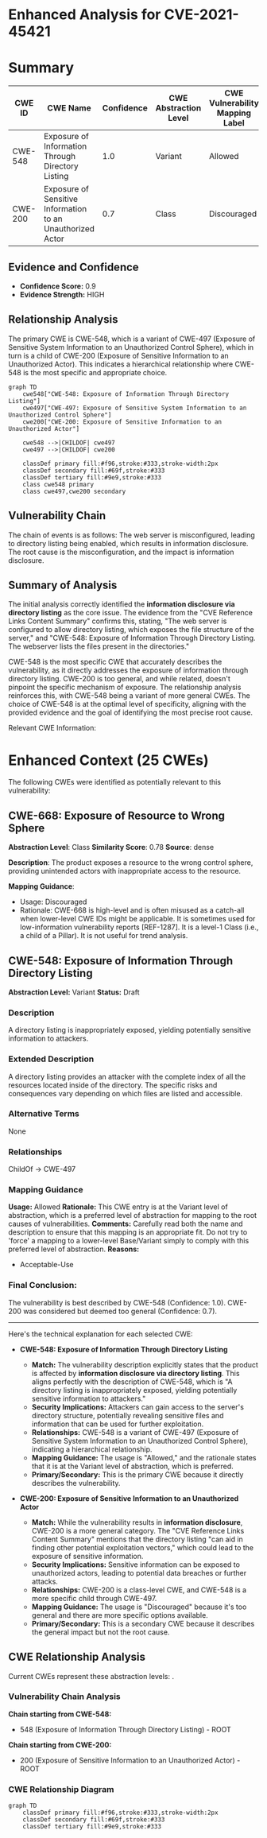 # Enhanced Analysis for CVE-2021-45421

# Summary
| CWE ID | CWE Name | Confidence | CWE Abstraction Level | CWE Vulnerability Mapping Label | CWE-Vulnerability Mapping Notes |
|---|---|---|---|---|---|
| CWE-548 | Exposure of Information Through Directory Listing | 1.0 | Variant | Allowed | Primary CWE |
| CWE-200 | Exposure of Sensitive Information to an Unauthorized Actor | 0.7 | Class | Discouraged | Secondary Candidate |

## Evidence and Confidence

*   **Confidence Score:** 0.9
*   **Evidence Strength:** HIGH

## Relationship Analysis
The primary CWE is CWE-548, which is a variant of CWE-497 (Exposure of Sensitive System Information to an Unauthorized Control Sphere), which in turn is a child of CWE-200 (Exposure of Sensitive Information to an Unauthorized Actor). This indicates a hierarchical relationship where CWE-548 is the most specific and appropriate choice.

```mermaid
graph TD
    cwe548["CWE-548: Exposure of Information Through Directory Listing"]
    cwe497["CWE-497: Exposure of Sensitive System Information to an Unauthorized Control Sphere"]
    cwe200["CWE-200: Exposure of Sensitive Information to an Unauthorized Actor"]
    
    cwe548 -->|CHILDOF| cwe497
    cwe497 -->|CHILDOF| cwe200
    
    classDef primary fill:#f96,stroke:#333,stroke-width:2px
    classDef secondary fill:#69f,stroke:#333
    classDef tertiary fill:#9e9,stroke:#333
    class cwe548 primary
    class cwe497,cwe200 secondary
```

## Vulnerability Chain
The chain of events is as follows: The web server is misconfigured, leading to directory listing being enabled, which results in information disclosure. The root cause is the misconfiguration, and the impact is information disclosure.

## Summary of Analysis
The initial analysis correctly identified the **information disclosure via directory listing** as the core issue. The evidence from the "CVE Reference Links Content Summary" confirms this, stating, "The web server is configured to allow directory listing, which exposes the file structure of the server," and "CWE-548: Exposure of Information Through Directory Listing. The webserver lists the files present in the directories."

CWE-548 is the most specific CWE that accurately describes the vulnerability, as it directly addresses the exposure of information through directory listing. CWE-200 is too general, and while related, doesn't pinpoint the specific mechanism of exposure. The relationship analysis reinforces this, with CWE-548 being a variant of more general CWEs. The choice of CWE-548 is at the optimal level of specificity, aligning with the provided evidence and the goal of identifying the most precise root cause.

Relevant CWE Information:

# Enhanced Context (25 CWEs)
The following CWEs were identified as potentially relevant to this vulnerability:

## CWE-668: Exposure of Resource to Wrong Sphere
**Abstraction Level**: Class
**Similarity Score**: 0.78
**Source**: dense

**Description**:
The product exposes a resource to the wrong control sphere, providing unintended actors with inappropriate access to the resource.

**Mapping Guidance**:
- Usage: Discouraged
- Rationale: CWE-668 is high-level and is often misused as a catch-all when lower-level CWE IDs might be applicable. It is sometimes used for low-information vulnerability reports [REF-1287]. It is a level-1 Class (i.e., a child of a Pillar). It is not useful for trend analysis.

## CWE-548: Exposure of Information Through Directory Listing
**Abstraction Level:** Variant
**Status:** Draft

### Description
A directory listing is inappropriately exposed, yielding potentially sensitive information to attackers.

### Extended Description
A directory listing provides an attacker with the complete index of all the resources located inside of the directory. The specific risks and consequences vary depending on which files are listed and accessible.

### Alternative Terms
None

### Relationships
ChildOf -> CWE-497

### Mapping Guidance
**Usage:** Allowed
**Rationale:** This CWE entry is at the Variant level of abstraction, which is a preferred level of abstraction for mapping to the root causes of vulnerabilities.
**Comments:** Carefully read both the name and description to ensure that this mapping is an appropriate fit. Do not try to 'force' a mapping to a lower-level Base/Variant simply to comply with this preferred level of abstraction.
**Reasons:**
- Acceptable-Use

### Final Conclusion:
The vulnerability is best described by CWE-548 (Confidence: 1.0). CWE-200 was considered but deemed too general (Confidence: 0.7).

---
Here's the technical explanation for each selected CWE:

*   **CWE-548: Exposure of Information Through Directory Listing**
    *   **Match:** The vulnerability description explicitly states that the product is affected by **information disclosure via directory listing**. This aligns perfectly with the description of CWE-548, which is "A directory listing is inappropriately exposed, yielding potentially sensitive information to attackers."
    *   **Security Implications:** Attackers can gain access to the server's directory structure, potentially revealing sensitive files and information that can be used for further exploitation.
    *   **Relationships:** CWE-548 is a variant of CWE-497 (Exposure of Sensitive System Information to an Unauthorized Control Sphere), indicating a hierarchical relationship.
    *   **Mapping Guidance:** The usage is "Allowed," and the rationale states that it is at the Variant level of abstraction, which is preferred.
    *   **Primary/Secondary:** This is the primary CWE because it directly describes the vulnerability.

*   **CWE-200: Exposure of Sensitive Information to an Unauthorized Actor**
    *   **Match:** While the vulnerability results in **information disclosure**, CWE-200 is a more general category. The "CVE Reference Links Content Summary" mentions that the directory listing "can aid in finding other potential exploitation vectors," which could lead to the exposure of sensitive information.
    *   **Security Implications:** Sensitive information can be exposed to unauthorized actors, leading to potential data breaches or further attacks.
    *   **Relationships:** CWE-200 is a class-level CWE, and CWE-548 is a more specific child through CWE-497.
    *   **Mapping Guidance:** The usage is "Discouraged" because it's too general and there are more specific options available.
    *   **Primary/Secondary:** This is a secondary CWE because it describes the general impact but not the root cause.


## CWE Relationship Analysis

Current CWEs represent these abstraction levels: .


### Vulnerability Chain Analysis

**Chain starting from CWE-548:**
- 548 (Exposure of Information Through Directory Listing) - ROOT


**Chain starting from CWE-200:**
- 200 (Exposure of Sensitive Information to an Unauthorized Actor) - ROOT



### CWE Relationship Diagram

```mermaid
graph TD
    classDef primary fill:#f96,stroke:#333,stroke-width:2px
    classDef secondary fill:#69f,stroke:#333
    classDef tertiary fill:#9e9,stroke:#333
```